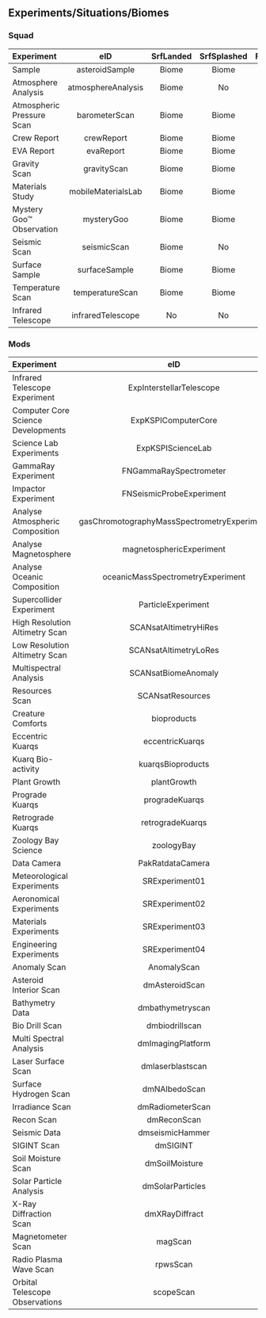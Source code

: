 ## Experiments/Situations/Biomes
### Squad

Experiment                | eID                | SrfLanded | SrfSplashed | FlyingLow | FlyingHigh | InSpaceLow | InSpaceHigh
:-------------------------|:------------------:|:---------:|:-----------:|:---------:|:----------:|:----------:|:-----------:
Sample                    | asteroidSample     | Biome     | Biome       | Biome     | Yes        | Yes        | Yes
Atmosphere Analysis       | atmosphereAnalysis | Biome     | No          | Biome     | Biome      | No         | No
Atmospheric Pressure Scan | barometerScan      | Biome     | Biome       | Yes       | Yes        | Yes        | Yes
Crew Report               | crewReport         | Biome     | Biome       | Biome     | Yes        | Yes        | Yes
EVA Report                | evaReport          | Biome     | Biome       | Biome     | Yes        | Biome      | Yes
Gravity Scan              | gravityScan        | Biome     | Biome       | No        | No         | Biome      | Biome
Materials Study           | mobileMaterialsLab | Biome     | Biome       | Yes       | Yes        | Yes        | Yes
Mystery Goo™ Observation  | mysteryGoo         | Biome     | Biome       | Yes       | Yes        | Yes        | Yes
Seismic Scan              | seismicScan        | Biome     | No          | No        | No         | No         | No
Surface Sample            | surfaceSample      | Biome     | Biome       | No        | No         | No         | No
Temperature Scan          | temperatureScan    | Biome     | Biome       | Biome     | Yes        | Yes        | Yes
Infrared Telescope        | infraredTelescope  | No        | No          | No        | No         | No         | Yes

### Mods

Experiment                         | eID                                         | SrfLanded | SrfSplashed | FlyingLow | FlyingHigh | InSpaceLow | InSpaceHigh
:----------------------------------|:-------------------------------------------:|:---------:|:-----------:|:---------:|:----------:|:----------:|:-----------:
Infrared Telescope Experiment      | ExpInterstellarTelescope                    | Yes       | Yes         | Yes       | Yes        | Yes        | Yes
Computer Core Science Developments | ExpKSPIComputerCore                         | Yes       | Yes         | Yes       | Yes        | Yes        | Yes
Science Lab Experiments            | ExpKSPIScienceLab                           | Yes       | Yes         | Yes       | Yes        | Yes        | Yes
GammaRay Experiment                | FNGammaRaySpectrometer                      | No        | No          | No        | No         | Yes        | No
Impactor Experiment                | FNSeismicProbeExperiment                    | Yes       | Yes         | Yes       | Yes        | Yes        | Yes
Analyse Atmospheric Composition    | gasChromotographyMassSpectrometryExperiment | Yes       | Yes         | Yes       | Yes        | No         | No
Analyse Magnetosphere              | magnetosphericExperiment                    | No        | No          | No        | No         | Yes        | Yes
Analyse Oceanic Composition        | oceanicMassSpectrometryExperiment           | No        | Yes         | No        | No         | No         | No
Supercollider Experiment           | ParticleExperiment                          | No        | No          | No        | No         | Yes        | Yes
High Resolution Altimetry Scan     | SCANsatAltimetryHiRes                       | No        | No          | No        | No         | No         | No
Low Resolution Altimetry Scan      | SCANsatAltimetryLoRes                       | No        | No          | No        | No         | No         | No
Multispectral Analysis             | SCANsatBiomeAnomaly                         | No        | No          | No        | No         | No         | No
Resources Scan                     | SCANsatResources                            | No        | No          | No        | No         | No         | No
Creature Comforts                  | bioproducts                                 | Biome     | Biome       | No        | No         | Yes        | Yes
Eccentric Kuarqs                   | eccentricKuarqs                             | Biome     | Biome       | No        | No         | Yes        | Yes
Kuarq Bio-activity                 | kuarqsBioproducts                           | Biome     | Biome       | No        | No         | Yes        | Yes
Plant Growth                       | plantGrowth                                 | Biome     | Biome       | No        | No         | Yes        | Yes
Prograde Kuarqs                    | progradeKuarqs                              | Biome     | Biome       | No        | No         | Yes        | Yes
Retrograde Kuarqs                  | retrogradeKuarqs                            | Biome     | Biome       | No        | No         | Yes        | Yes
Zoology Bay Science                | zoologyBay                                  | Biome     | Biome       | Yes       | Yes        | Yes        | Yes
Data Camera                        | PakRatdataCamera                            | Biome     | Biome       | No        | No         | No         | No
Meteorological Experiments         | SRExperiment01                              | Biome     | Biome       | Biome     | Biome      | Biome      | Biome
Aeronomical Experiments            | SRExperiment02                              | Biome     | Biome       | Biome     | Biome      | Biome      | Biome
Materials Experiments              | SRExperiment03                              | Biome     | Biome       | Biome     | Biome      | Biome      | Biome
Engineering Experiments            | SRExperiment04                              | Biome     | Biome       | Biome     | Biome      | Biome      | Biome
Anomaly Scan                       | AnomalyScan                                 | No        | No          | No        | No         | No         | No
Asteroid Interior Scan             | dmAsteroidScan                              | No        | No          | No        | No         | No         | No
Bathymetry Data                    | dmbathymetryscan                            | No        | Biome       | No        | No         | No         | No
Bio Drill Scan                     | dmbiodrillscan                              | Biome     | No          | No        | No         | No         | No
Multi Spectral Analysis            | dmImagingPlatform                           | No        | No          | No        | No         | Biome      | Yes
Laser Surface Scan                 | dmlaserblastscan                            | Biome     | Biome       | No        | No         | No         | No
Surface Hydrogen Scan              | dmNAlbedoScan                               | Biome     | No          | No        | No         | No         | No
Irradiance Scan                    | dmRadiometerScan                            | No        | No          | No        | No         | No         | Yes
Recon Scan                         | dmReconScan                                 | No        | No          | No        | No         | Yes        | No
Seismic Data                       | dmseismicHammer                             | Biome     | No          | No        | No         | No         | No
SIGINT Scan                        | dmSIGINT                                    | No        | No          | No        | No         | Yes        | No
Soil Moisture Scan                 | dmSoilMoisture                              | No        | No          | No        | No         | Yes        | No
Solar Particle Analysis            | dmSolarParticles                            | No        | No          | No        | No         | Yes        | Yes
X-Ray Diffraction Scan             | dmXRayDiffract                              | Biome     | No          | No        | No         | No         | Nos
Magnetometer Scan                  | magScan                                     | Biome     | Yes         | No        | No         | Yes        | Yes
Radio Plasma Wave Scan             | rpwsScan                                    | No        | No          | No        | No         | Yes        | Yes
Orbital Telescope Observations     | scopeScan                                   | No        | No          | No        | No         | Biome      | Yes
